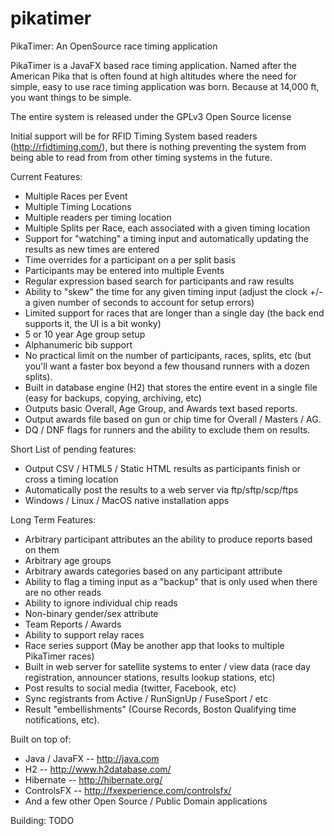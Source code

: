 # pikatimer
PikaTimer: An OpenSource race timing application

PikaTimer is a JavaFX based race timing application. Named after the American Pika that is often found at high altitudes where the need for simple, easy to use race timing application was born. Because at 14,000 ft, you want things to be simple.

The entire system is released under the GPLv3 Open Source license

Initial support will be for RFID Timing System based readers (http://rfidtiming.com/), but there is nothing preventing the system from being able to read from from other timing systems in the future.

Current Features:
* Multiple Races per Event
* Multiple Timing Locations
* Multiple readers per timing location
* Multiple Splits per Race, each associated with a given timing location
* Support for "watching" a timing input and automatically updating the results as new times are entered
* Time overrides for a participant on a per split basis
* Participants may be entered into multiple Events
* Regular expression based search for participants and raw results
* Ability to "skew" the time for any given timing input (adjust the clock +/- a given number of seconds to account for setup errors)
* Limited support for races that are longer than a single day (the back end supports it, the UI is a bit wonky)
* 5 or 10 year Age group setup
* Alphanumeric bib support
* No practical limit on the number of participants, races, splits, etc (but you'll want a faster box beyond a few thousand runners with a dozen splits).
* Built in database engine (H2) that stores the entire event in a single file (easy for backups, copying, archiving, etc)
* Outputs basic Overall, Age Group, and Awards text based reports. 
* Output awards file based on gun or chip time for Overall / Masters / AG.
* DQ / DNF flags for runners and the ability to exclude them on results.

Short List of pending features:
* Output CSV / HTML5 / Static HTML results as participants finish or cross a timing location
* Automatically post the results to a web server via ftp/sftp/scp/ftps
* Windows / Linux / MacOS native installation apps


Long Term Features:
* Arbitrary participant attributes an the ability to produce reports based on them
* Arbitrary age groups
* Arbitrary awards categories based on any participant attribute
* Ability to flag a timing input as a "backup" that is only used when there are no other reads
* Ability to ignore individual chip reads
* Non-binary gender/sex attribute
* Team Reports / Awards
* Ability to support relay races
* Race series support (May be another app that looks to multiple PikaTimer races)
* Built in web server for satellite systems to enter / view data (race day registration, announcer stations, results lookup stations, etc)
* Post results to social media (twitter, Facebook, etc)
* Sync registrants from Active / RunSignUp / FuseSport / etc
* Result "embellishments" (Course Records, Boston Qualifying time notifications, etc).

Built on top of:
* Java / JavaFX -- http://java.com
* H2 -- http://www.h2database.com/
* Hibernate -- http://hibernate.org/
* ControlsFX -- http://fxexperience.com/controlsfx/
* And a few other Open Source / Public Domain applications

Building: TODO
